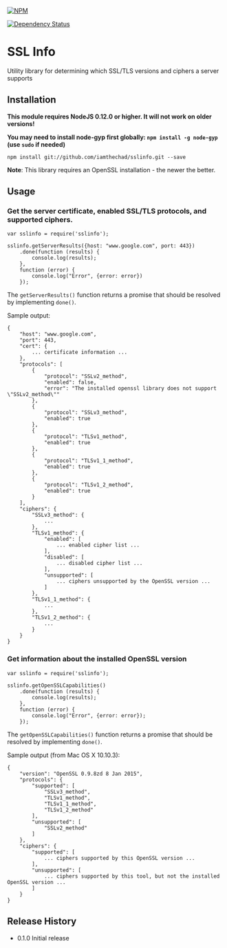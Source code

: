 [![NPM](https://nodei.co/npm/sslinfo.png?downloads=true&downloadRank=true&stars=true)](https://nodei.co/npm/sslinfo/) 

[![Dependency Status](https://david-dm.org/iamthechad/sslinfo.svg)](https://david-dm.org/iamthechad/sslinfo)

SSL Info
=========

Utility library for determining which SSL/TLS versions and ciphers a server supports

## Installation

  **This module requires NodeJS 0.12.0 or higher. It will not work on older versions!**
  
  **You may need to install node-gyp first globally: `npm install -g node-gyp` (use `sudo` if needed)**

  `npm install git://github.com/iamthechad/sslinfo.git --save`
  
  **Note**: This library requires an OpenSSL installation - the newer the better. 

## Usage

### Get the server certificate, enabled SSL/TLS protocols, and supported ciphers.

    var sslinfo = require('sslinfo');

    sslinfo.getServerResults({host: "www.google.com", port: 443})
        .done(function (results) {
            console.log(results);
        },
        function (error) {
            console.log("Error", {error: error})
        });
        
The `getServerResults()` function returns a promise that should be resolved by implementing `done()`.
        
Sample output:

    {
        "host": "www.google.com",
        "port": 443,
        "cert": {
            ... certificate information ...
        },
        "protocols": [
            {
                "protocol": "SSLv2_method",
                "enabled": false,
                "error": "The installed openssl library does not support \"SSLv2_method\""
            },
            {
                "protocol": "SSLv3_method",
                "enabled": true
            },
            {
                "protocol": "TLSv1_method",
                "enabled": true
            },
            {
                "protocol": "TLSv1_1_method",
                "enabled": true
            },
            {
                "protocol": "TLSv1_2_method",
                "enabled": true
            }
        ],
        "ciphers": {
            "SSLv3_method": {
                ...
            },
            "TLSv1_method": {
                "enabled": [
                    ... enabled cipher list ...
                ],
                "disabled": [
                    ... disabled cipher list ...
                ],
                "unsupported": [
                    ... ciphers unsupported by the OpenSSL version ...
                ]
            },
            "TLSv1_1_method": {
                ...
            },
            "TLSv1_2_method": {
                ...
            }
        }
    }
          
          
### Get information about the installed OpenSSL version
    
    var sslinfo = require('sslinfo');
              
    sslinfo.getOpenSSLCapabilities()
        .done(function (results) {
            console.log(results);
        },
        function (error) {
            console.log("Error", {error: error});
        });
        
The `getOpenSSLCapabilities()` function returns a promise that should be resolved by implementing `done()`.
        
Sample output (from Mac OS X 10.10.3):

    {
        "version": "OpenSSL 0.9.8zd 8 Jan 2015",
        "protocols": {
            "supported": [
                "SSLv3_method",
                "TLSv1_method",
                "TLSv1_1_method",
                "TLSv1_2_method"
            ],
            "unsupported": [
                "SSLv2_method"
            ]
        },
        "ciphers": {
            "supported": [
                ... ciphers supported by this OpenSSL version ...
            ],
            "unsupported": [
                ... ciphers supported by this tool, but not the installed OpenSSL version ...
            ]
        }
    }

## Release History

* 0.1.0 Initial release

